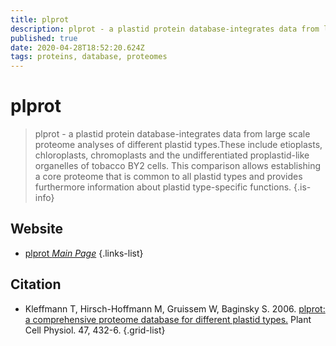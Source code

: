 ```yaml
---
title: plprot
description: plprot - a plastid protein database-integrates data from large scale proteome analyses of different plastid types.
published: true
date: 2020-04-28T18:52:20.624Z
tags: proteins, database, proteomes
---
```


# plprot

> plprot - a plastid protein database-integrates data from large scale proteome analyses of different plastid types.These include etioplasts, chloroplasts, chromoplasts and the undifferentiated proplastid-like organelles of tobacco BY2 cells. This comparison allows establishing a core proteome that is common to all plastid types and provides furthermore information about plastid type-specific functions.
{.is-info}

 

## Website 

- [plprot *Main Page*](http://www.plprot.ethz.ch/)
 {.links-list}

## Citation 

- Kleffmann T, Hirsch-Hoffmann M, Gruissem W, Baginsky S. 2006. [plprot: a comprehensive proteome database for different plastid types.](https://academic.oup.com/pcp/article/47/3/432/1923030) Plant Cell Physiol. 47, 432-6.
{.grid-list}